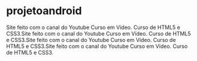 # projetoandroid
 Site feito com o canal do Youtube Curso em Vídeo. Curso de HTML5 e CSS3.Site feito com o canal do Youtube Curso em Vídeo. Curso de HTML5 e CSS3.Site feito com o canal do Youtube Curso em Vídeo. Curso de HTML5 e CSS3.Site feito com o canal do Youtube Curso em Vídeo. Curso de HTML5 e CSS3.
